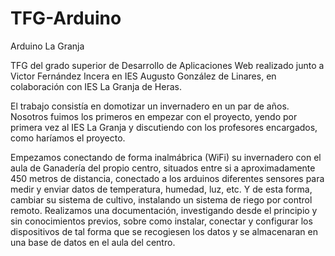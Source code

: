 # TFG-Arduino
Arduino La Granja

TFG del grado superior de Desarrollo de Aplicaciones Web realizado junto a Victor Fernández Incera en IES Augusto González de Linares, 
en colaboración con IES La Granja de Heras.

El trabajo consistía en domotizar un invernadero en un par de años.
Nosotros fuimos los primeros en empezar con el proyecto, yendo por primera vez al IES La Granja y discutiendo con los profesores encargados, como haríamos el proyecto.

Empezamos conectando de forma inalmábrica (WiFi) su invernadero con el aula de Ganadería del propio centro, situados entre si a aproximadamente 450 metros de distancia,
conectado a los arduinos diferentes sensores para medir y enviar datos de temperatura, humedad, luz, etc. Y de esta forma, cambiar su sistema de cultivo,
instalando un sistema de riego por control remoto.
Realizamos una documentación, investigando desde el principio y sin conocimientos previos, sobre como instalar, conectar y configurar los dispositivos de tal forma que
se recogiesen los datos y se almacenaran en una base de datos en el aula del centro.
